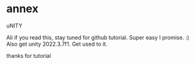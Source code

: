 # annex
 uNITY


Ali if you read this, stay tuned for github tutorial. Super easy I promise. :) Also get unity 2022.3.7f1. Get used to it.

thanks for tutorial
